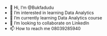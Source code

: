 - 👋 Hi, I’m @Bukfadudu
- 👀 I’m interested in learning Data Analytics
- 🌱 I’m currently learning Data Analytics course
- 💞️ I’m looking to collaborate on LinkedIn 
- 📫 How to reach me 08039285940

<!---
Bukfadudu/Bukfadudu is a ✨ special ✨ repository because its `README.md` (this file) appears on your GitHub profile.
You can click the Preview link to take a look at your changes.
--->
